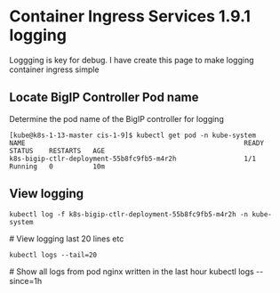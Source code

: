 # Container Ingress Services 1.9.1 logging
Loggging is key for debug. I have create this page to make logging container ingress simple 

## Locate BigIP Controller Pod name
Determine the pod name of the BigIP controller for logging
```
[kube@k8s-1-13-master cis-1-9]$ kubectl get pod -n kube-system
NAME                                                       READY   STATUS    RESTARTS   AGE
k8s-bigip-ctlr-deployment-55b8fc9fb5-m4r2h                 1/1     Running   0          10m
```
## View logging
```
kubectl log -f k8s-bigip-ctlr-deployment-55b8fc9fb5-m4r2h -n kube-system
```
# View logging last 20 lines etc
```
kubectl logs --tail=20
```
# Show all logs from pod nginx written in the last hour
kubectl logs --since=1h